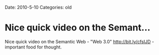 Date: 2010-5-10
Categories: old

# Nice quick video on the Semant...

Nice quick video on the Semantic Web - "Web 3.0" <a href="http://bit.ly/cfsIJD" rel="nofollow">http://bit.ly/cfsIJD</a> - important food for thought.
